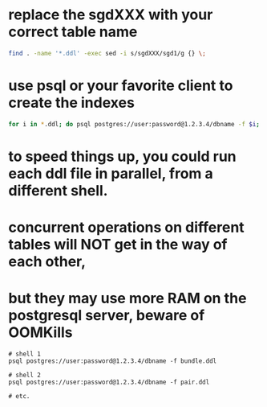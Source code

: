 # replace the sgdXXX with your correct table name

```bash
find . -name '*.ddl' -exec sed -i s/sgdXXX/sgd1/g {} \; 
```

# use psql or your favorite client to create the indexes

```bash
for i in *.ddl; do psql postgres://user:password@1.2.3.4/dbname -f $i; done
```

# to speed things up, you could run each ddl file in parallel, from a different shell.
# concurrent operations on different tables will NOT get in the way of each other,
# but they may use more RAM on the postgresql server, beware of OOMKills

```
# shell 1
psql postgres://user:password@1.2.3.4/dbname -f bundle.ddl

# shell 2
psql postgres://user:password@1.2.3.4/dbname -f pair.ddl

# etc.
```
